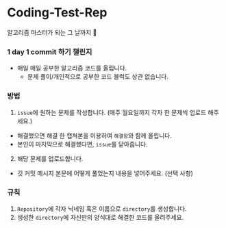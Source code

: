 # Coding-Test-Rep
알고리즘 마스터가 되는 그 날까지 🤩

### 1 day 1 commit 하기 챌린지
* 매일 매일 공부한 알고리즘 코드를 올립니다.
  * 문제 풀이/개인적으로 공부한 코드 블럭도 상관 없습니다.

### 방법
1. `issue`에 원하는 문제를 작성합니다. (매주 월요일까지 각자 한 문제씩 업로드 해주세요.)
  * 해결했으면 해결 한 캡쳐본을 이용하여 `해결함`와 함께 올립니다.
  * 본인이 마지막으로 해결했다면, `issue`를 닫아줍니다.
2. 해당 문제를 업로드합니다.
  * 깃 커밋 메시지 본문에 어떻게 풀었는지 내용을 넣어주세요. (선택 사항)

### 규칙
1. `Repository`에 각자 닉네임 혹은 이름으로 `directory`를 생성합니다.
2. 생성한 `directory`에 자신만의 양식대로 해결한 코드를 올려주세요.

